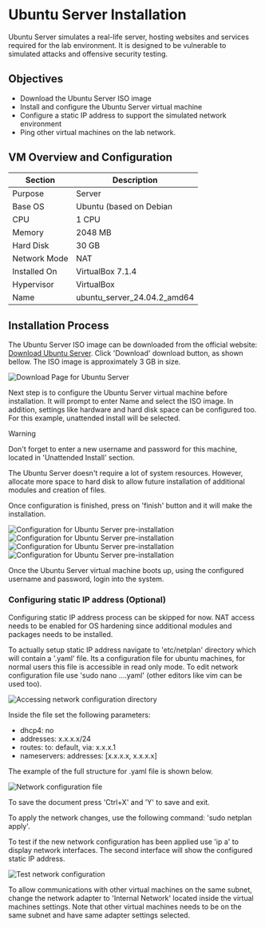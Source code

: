 # Ubuntu Server Installation
Ubuntu Server simulates a real-life server, hosting websites and services required for the lab environment. It is designed to be vulnerable to simulated attacks and offensive security testing.

## Objectives
* Download the Ubuntu Server ISO image
* Install and configure the Ubuntu Server virtual machine
* Configure a static IP address to support the simulated network environment
* Ping other virtual machines on the lab network.

## VM Overview and Configuration
| Section      | Description                  |
|--------------|------------------------------|
| Purpose      | Server                       |
| Base OS      | Ubuntu (based on Debian      |
| CPU          | 1 CPU                        |
| Memory       | 2048 MB                      |
| Hard Disk    | 30 GB                        |
| Network Mode | NAT                          |
| Installed On | VirtualBox 7.1.4             |
| Hypervisor   | VirtualBox                   |
| Name         | ubuntu_server_24.04.2_amd64  |

## Installation Process
The Ubuntu Server ISO image can be downloaded from the official website: [Download Ubuntu Server](https://ubuntu.com/download/server). Click 'Download' download button, as shown bellow. The ISO image is approximately 3 GB in size.

![Download Page for Ubuntu Server](screenshots/ubuntuserver-setup_1.png)

Next step is to configure the Ubuntu Server virtual machine before installation. It will prompt to enter Name and select the ISO image. In addition, settings like hardware and hard disk space can be configured too. For this example, unattended install will be selected.

> [!Warning]
> Don't forget to enter a new username and password for this machine, located in 'Unattended Install' section.

The Ubuntu Server doesn't require a lot of system resources. However, allocate more space to hard disk to allow future installation of additional modules and creation of files.

Once configuration is finished, press on 'finish' button and it will make the installation.

![Configuration for Ubuntu Server pre-installation](screenshots/ubuntuserver-setup_2.png)
![Configuration for Ubuntu Server pre-installation](screenshots/ubuntuserver-setup_3.png)
![Configuration for Ubuntu Server pre-installation](screenshots/ubuntuserver-setup_4.png)
![Configuration for Ubuntu Server pre-installation](screenshots/ubuntuserver-setup_5.png)

Once the Ubuntu Server virtual machine boots up, using the configured username and password, login into the system.

### Configuring static IP address (Optional)
Configuring static IP address process can be skipped for now. NAT access needs to be enabled for OS hardening since additional modules and packages needs to be installed.

To actually setup static IP address navigate to 'etc/netplan' directory which will contain a '.yaml' file. Its a configuration file for ubuntu machines, for normal users this file is accessible in read only mode. To edit network configuration file use 'sudo nano ....yaml' (other editors like vim can be used too). 

![Accessing network configuration directory](screenshots/ubuntuserver-setup_7.png)

Inside the file set the following parameters:
- dhcp4: no
- addresses: x.x.x.x/24
- routes: to: default, via: x.x.x.1
- nameservers: addresses: [x.x.x.x, x.x.x.x]

The example of the full structure for .yaml file is shown below.

![Network configuration file](screenshots/ubuntuserver-setup_8.png)

To save the document press 'Ctrl+X' and 'Y' to save and exit.

To apply the network changes, use the following command: 'sudo netplan apply'. 

To test if the new network configuration has been applied use 'ip a' to display network interfaces. The second interface will show the configured static IP address.

![Test network configuration](screenshots/ubuntuserver-setup_9.png)

To allow communications with other virtual machines on the same subnet, change the network adapter to 'Internal Network' located inside the virtual machines settings. Note that other virtual machines needs to be on the same subnet and have same adapter settings selected.
